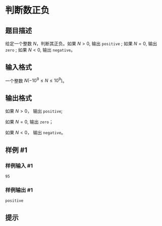 # 判断数正负

## 题目描述

给定一个整数 $N$，判断其正负。如果 $N>0$, 输出 `positive` ; 如果 $N=0$, 输出 `zero` ; 如果 $N<0,$ 输出 `negative`。

## 输入格式

一个整数 $N(-10^9 \le N \le 10^9)$。

## 输出格式

如果 $N>0$， 输出 `positive`; 

如果 $N=0$, 输出 `zero`； 

如果 $N<0$， 输出 `negative`。

## 样例 #1

### 样例输入 #1
```
95
```

### 样例输出 #1

```
positive
```

## 提示


